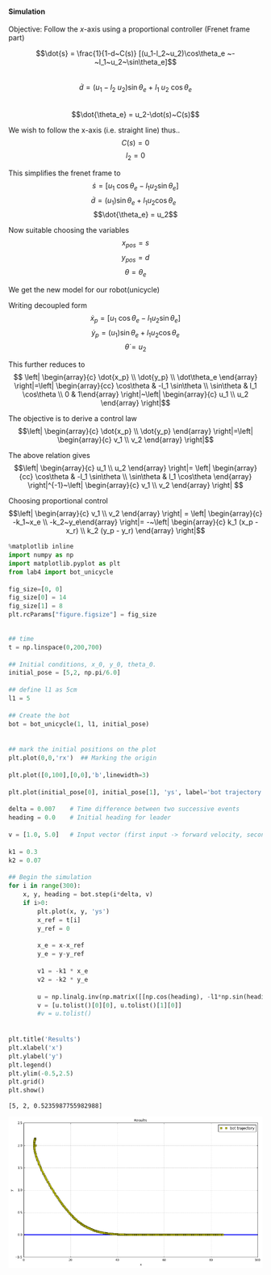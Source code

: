 
#### Simulation 
Objective:  Follow the $x$-axis using a proportional controller (Frenet frame part)  


$$\dot{s} = \frac{1}{1-d~C(s)} [(u_1-l_2~u_2)\cos\theta_e ~-~l_1~u_2~\sin\theta_e]$$  
 $$\dot{d} = (u_1 - l_2~u_2)\sin\theta_e ~+~ l_1~u_2~\cos\theta_e$$  
 $$\dot{\theta_e} = u_2-\dot(s)~C(s)$$  


We wish to follow the x-axis (i.e. straight line) thus..
    $$C(s) = 0$$
    $$l_2=0$$  
    


This simplifies the frenet frame to  
$$\dot{s} = [u_1~\cos\theta_e -l_1u_2\sin\theta_e]$$
$$\dot{d} = (u_1)\sin\theta_e  + l_1u_2\cos\theta_e~~$$
$$\dot{\theta_e} = u_2$$  

Now suitable choosing the variables  
$$x_{pos}=s $$
$$y_{pos}=d$$
$$\theta=\theta_e$$

We get the new model for our robot(unicycle)

Writing decoupled form
$$
\dot x_p = [u_1~\cos\theta_e - l_1u_2\sin\theta_e]$$
$$\dot y_p  = (u_1)\sin\theta_e + l_1u_2\cos\theta_e$$
$$\dot{\theta} = u_2$$   

This further reduces to  
$$ \left| \begin{array}{c}
\dot{x_p} \\
\dot{y_p} \\
\dot\theta_e \end{array} \right|=\left| \begin{array}{cc}
\cos\theta & -l_1 \sin\theta \\
\sin\theta & l_1 \cos\theta \\
0 & 1\end{array} \right|~\left| \begin{array}{c}
u_1 \\
u_2 \end{array} \right|$$  

The objective is to derive a control law  
$$\left| \begin{array}{c}
\dot{x_p} \\
\dot{y_p} \end{array} \right|=\left| \begin{array}{c}
v_1 \\
v_2 \end{array} \right|$$  

The above relation gives
$$\left| \begin{array}{c}
u_1 \\
u_2 \end{array} \right|= \left| \begin{array}{cc}
\cos\theta & -l_1 \sin\theta \\
\sin\theta & l_1 \cos\theta \end{array} \right|^{-1}~\left| \begin{array}{c}
v_1 \\
v_2 \end{array} \right|
$$


Choosing proportional control  
$$\left| \begin{array}{c}
v_1 \\
v_2 \end{array} \right| = \left| \begin{array}{c}
-k_1~x_e \\
-k_2~y_e\end{array} \right|= -~\left| \begin{array}{c}
k_1 (x_p - x_r) \\
k_2 (y_p - y_r) \end{array} \right|$$


```python
%matplotlib inline
import numpy as np
import matplotlib.pyplot as plt
from lab4 import bot_unicycle

fig_size=[0, 0]
fig_size[0] = 14
fig_size[1] = 8
plt.rcParams["figure.figsize"] = fig_size
```


```python

## time
t = np.linspace(0,200,700)

## Initial conditions, x_0, y_0, theta_0.
initial_pose = [5,2, np.pi/6.0]     

## define l1 as 5cm
l1 = 5

## Create the bot
bot = bot_unicycle(1, l1, initial_pose) 


## mark the initial positions on the plot
plt.plot(0,0,'rx')  ## Marking the origin

plt.plot([0,100],[0,0],'b',linewidth=3)

plt.plot(initial_pose[0], initial_pose[1], 'ys', label='bot trajectory')  # Marking the leaders initial position

delta = 0.007    # Time difference between two successive events
heading = 0.0    # Initial heading for leader

v = [1.0, 5.0]   # Input vector (first input -> forward velocity, second input -> angular velocity)

k1 = 0.3
k2 = 0.07

## Begin the simulation
for i in range(300):
    x, y, heading = bot.step(i*delta, v)
    if i>0:
        plt.plot(x, y, 'ys')
        x_ref = t[i]
        y_ref = 0
        
        x_e = x-x_ref
        y_e = y-y_ref
        
        v1 = -k1 * x_e
        v2 = -k2 * y_e
        
        u = np.linalg.inv(np.matrix([[np.cos(heading), -l1*np.sin(heading)], [np.sin(heading), l1*np.cos(heading)]]))*np.matrix([[v1],[v2]])
        v = [u.tolist()[0][0], u.tolist()[1][0]]
        #v = u.tolist()
        

plt.title('Results')
plt.xlabel('x')
plt.ylabel('y')
plt.legend()
plt.ylim(-0.5,2.5)
plt.grid()
plt.show()
```

    [5, 2, 0.5235987755982988]



![png](output_10_1.png)



```python

```
